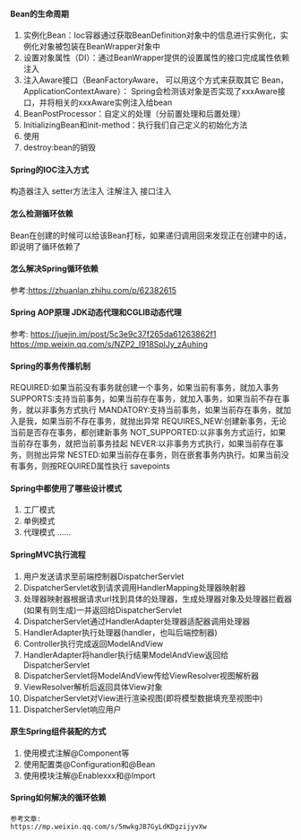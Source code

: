 #### Bean的生命周期
1. 实例化Bean：Ioc容器通过获取BeanDefinition对象中的信息进行实例化，实例化对象被包装在BeanWrapper对象中
2. 设置对象属性（DI）：通过BeanWrapper提供的设置属性的接口完成属性依赖注入
3. 注入Aware接口（BeanFactoryAware， 可以用这个方式来获取其它 Bean，ApplicationContextAware）：
Spring会检测该对象是否实现了xxxAware接口，并将相关的xxxAware实例注入给bean
4. BeanPostProcessor：自定义的处理（分前置处理和后置处理）
5. InitializingBean和init-method：执行我们自己定义的初始化方法
6. 使用
7. destroy:bean的销毁

#### Spring的IOC注入方式
构造器注入
setter方法注入
注解注入
接口注入

#### 怎么检测循环依赖
Bean在创建的时候可以给该Bean打标，如果递归调用回来发现正在创建中的话，即说明了循环依赖了

#### 怎么解决Spring循环依赖
参考:https://zhuanlan.zhihu.com/p/62382615

#### Spring AOP原理 JDK动态代理和CGLIB动态代理
参考:
https://juejin.im/post/5c3e9c37f265da61263862f1
https://mp.weixin.qq.com/s/NZP2_I918SplJy_zAuhing

#### Spring的事务传播机制
REQUIRED:如果当前没有事务就创建一个事务，如果当前有事务，就加入事务
SUPPORTS:支持当前事务，如果当前存在事务，就加入事务，如果当前不存在事务，就以非事务方式执行
MANDATORY:支持当前事务，如果当前存在事务，就加入是我，如果当前不存在事务，就抛出异常
REQUIRES_NEW:创建新事务，无论当前是否存在事务，都创建新事务
NOT_SUPPORTED:以非事务方式运行，如果当前存在事务，就把当前事务挂起
NEVER:以非事务方式执行，如果当前存在事务，则抛出异常
NESTED:如果当前存在事务，则在嵌套事务内执行。如果当前没有事务，则按REQUIRED属性执行 savepoints

#### Spring中都使用了哪些设计模式
1. 工厂模式
2. 单例模式
3. 代理模式
......

#### SpringMVC执行流程
1. 用户发送请求至前端控制器DispatcherServlet
2. DispatcherServlet收到请求调用HandlerMapping处理器映射器
3. 处理器映射器根据请求url找到具体的处理器，生成处理器对象及处理器拦截器(如果有则生成)一并返回给DispatcherServlet
4. DispatcherServlet通过HandlerAdapter处理器适配器调用处理器
5. HandlerAdapter执行处理器(handler，也叫后端控制器)
6. Controller执行完成返回ModelAndView
7. HandlerAdapter将handler执行结果ModelAndView返回给DispatcherServlet
8. DispatcherServlet将ModelAndView传给ViewResolver视图解析器
9. ViewResolver解析后返回具体View对象
10. DispatcherServlet对View进行渲染视图(即将模型数据填充至视图中)
11. DispatcherServlet响应用户

#### 原生Spring组件装配的方式
1. 使用模式注解@Component等
2. 使用配置类@Configuration和@Bean
3. 使用模块注解@Enablexxx和@Import

#### Spring如何解决的循环依赖
```text
参考文章:
https://mp.weixin.qq.com/s/5mwkgJB7GyLdKDgzijyvXw
```
























































